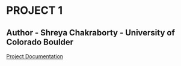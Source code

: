 # PROJECT 1
## Author - Shreya Chakraborty - University of Colorado Boulder


[Project Documentation](http://htmlpreview.github.io/?https://github.com/Shreya1809/ECEN5013_AESD-S19/blob/master/Project1/doxygen/html/index.html)
